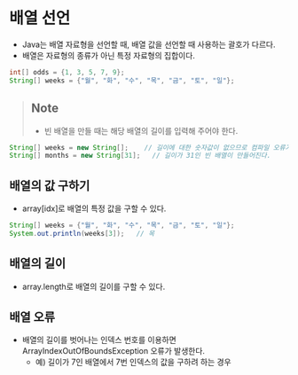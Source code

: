 # 배열 선언

- Java는 배열 자료형을 선언할 때, 배열 값을 선언할 때 사용하는 괄호가 다르다.
- 배열은 자료형의 종류가 아닌 특정 자료형의 집합이다.

```java
int[] odds = {1, 3, 5, 7, 9};
String[] weeks = {"월", "화", "수", "목", "금", "토", "일"};
```

> ## Note
> - 빈 배열을 만들 때는 해당 배열의 길이를 입력해 주어야 한다.

```java
String[] weeks = new String[];    // 길이에 대한 숫자값이 없으므로 컴파일 오류가 발생한다.
String[] months = new String[31];   // 길이가 31인 빈 배열이 만들어진다.
```

## 배열의 값 구하기

- array\[idx]로 배열의 특정 값을 구할 수 있다.

```java
String[] weeks = {"월", "화", "수", "목", "금", "토", "일"};
System.out.println(weeks[3]);   // 목
```

## 배열의 길이

- array.length로 배열의 길이를 구할 수 있다.

## 배열 오류

- 배열의 길이를 벗어나는 인덱스 번호를 이용하면 ArrayIndexOutOfBoundsException 오류가 발생한다.
  - 예) 길이가 7인 배열에서 7번 인덱스의 값을 구하려 하는 경우